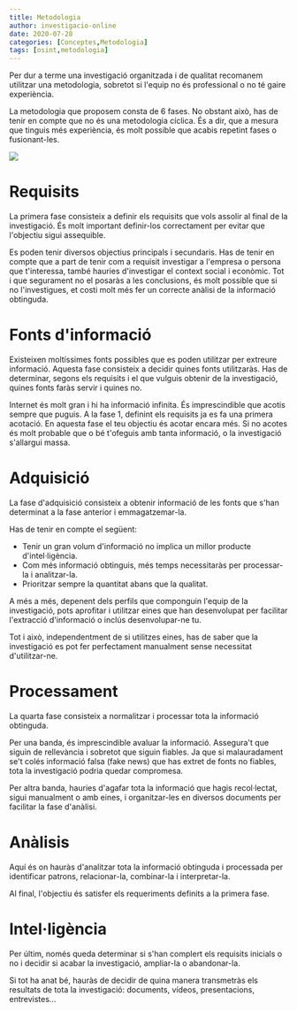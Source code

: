 ```yaml
---
title: Metodologia
author: investigacio-online
date: 2020-07-28
categories: [Conceptes,Metodologia]
tags: [osint,metodologia]
---
```


Per dur a terme una investigació organitzada i de qualitat recomanem utilitzar una metodologia, sobretot si l'equip no és professional o no té gaire experiència.

La metodologia que proposem consta de 6 fases. No obstant això, has de tenir en compte que no és una metodologia cíclica. És a dir, que a mesura que tinguis més experiència, és molt possible que acabis repetint fases o fusionant-les.

![](https://raw.githubusercontent.com/investigacio-online/investigacio-online.github.io/master/img/2020-07-28-metodologia/fases.png)

# Requisits
La primera fase consisteix a definir els requisits que vols assolir al final de la investigació. És molt important definir-los correctament per evitar que l'objectiu sigui assequible.

Es poden tenir diversos objectius principals i secundaris. Has de tenir en compte que a part de tenir com a requisit investigar a l'empresa o persona que t'interessa, també hauries d'investigar el context social i econòmic. Tot i que segurament no el posaràs a les conclusions, és molt possible que si no l'investigues, et costi molt més fer un correcte anàlisi de la informació obtinguda.

# Fonts d'informació
Existeixen moltíssimes fonts possibles que es poden utilitzar per extreure informació. Aquesta fase consisteix a decidir quines fonts utilitzaràs. Has de determinar, segons els requisits i el que vulguis obtenir de la investigació, quines fonts faràs servir i quines no.

Internet és molt gran i hi ha informació infinita. És imprescindible que acotis sempre que puguis. A la fase 1, definint els requisits ja es fa una primera acotació. En aquesta fase el teu objectiu és acotar encara més. Si no acotes és molt probable que o bé t'ofeguis amb tanta informació, o la investigació s'allargui massa.

# Adquisició
La fase d'adquisició consisteix a obtenir informació de les fonts que s'han determinat a la fase anterior i emmagatzemar-la.

Has de tenir en compte el següent:
* Tenir un gran volum d'informació no implica un millor producte d'intel·ligència.
* Com més informació obtinguis, més temps necessitaràs per processar-la i analitzar-la.
* Prioritzar sempre la quantitat abans que la qualitat.

A més a més, depenent dels perfils que componguin l'equip de la investigació, pots aprofitar i utilitzar eines que han desenvolupat per facilitar l'extracció d'informació o inclús desenvolupar-ne tu.

Tot i això, independentment de si utilitzes eines, has de saber que la investigació es pot fer perfectament manualment sense necessitat d'utilitzar-ne.

# Processament
La quarta fase consisteix a normalitzar i processar tota la informació obtinguda.

Per una banda, és imprescindible avaluar la informació. Assegura't que siguin de rellevància i sobretot que siguin fiables. Ja que si malauradament se't colés informació falsa (fake news) que has extret de fonts no fiables, tota la investigació podria quedar compromesa.

Per altra banda, hauries d'agafar tota la informació que hagis recol·lectat, sigui manualment o amb eines, i organitzar-les en diversos documents per facilitar la fase d'anàlisi.

# Anàlisis
Aquí és on hauràs d'analitzar tota la informació obtinguda i processada per identificar patrons, relacionar-la, combinar-la i interpretar-la.

Al final, l'objectiu és satisfer els requeriments definits a la primera fase.

# Intel·ligència
Per últim, només queda determinar si s'han complert els requisits inicials o no i decidir si acabar la investigació, ampliar-la o abandonar-la.

Si tot ha anat bé, hauràs de decidir de quina manera transmetràs els resultats de tota la investigació: documents, vídeos, presentacions, entrevistes...